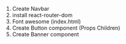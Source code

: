 1. Create Navbar
2. install react-router-dom
3. Font awesome (index.html)
4. Create Button component (Props Children)
5. Create Banner component
